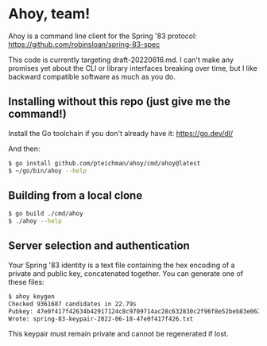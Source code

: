 # Ahoy, team!

Ahoy is a command line client for the Spring '83 protocol:
https://github.com/robinsloan/spring-83-spec

This code is currently targeting draft-20220616.md. I can't make any
promises yet about the CLI or library interfaces breaking over time, but I
like backward compatible software as much as you do.

## Installing without this repo (just give me the command!)

Install the Go toolchain if you don't already have it: https://go.dev/dl/

And then:

```sh
$ go install github.com/pteichman/ahoy/cmd/ahoy@latest
$ ~/go/bin/ahoy --help
```

## Building from a local clone

```sh
$ go build ./cmd/ahoy
$ ./ahoy --help
```

## Server selection and authentication

Your Spring '83 identity is a text file containing the hex encoding of a
private and public key, concatenated together. You can generate one of
these files:

```sh
$ ahoy keygen
Checked 9361687 candidates in 22.79s
Pubkey: 47e0f417f42634b42917124c8c9709714ac28c632830c2f96f8e52beb83e0623
Wrote: spring-83-keypair-2022-06-18-47e0f417f426.txt
```

This keypair must remain private and cannot be regenerated if lost.
